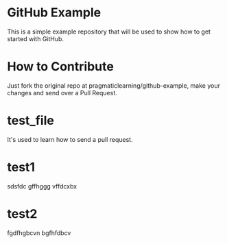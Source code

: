 GitHub Example
==============

This is a simple example repository that will be used to show how to get started with GitHub.

How to Contribute
=================

Just fork the original repo at pragmaticlearning/github-example, make your changes and send over a Pull Request.

test_file
===============
It's used to learn how to send a pull request.

test1
===========
sdsfdc gffhggg vffdcxbx

test2
===========
fgdfhgbcvn bgfhfdbcv
